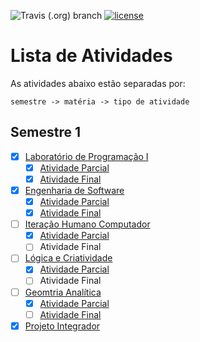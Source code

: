 ![Travis (.org) branch](https://img.shields.io/travis/murilobsd/unaerp/master?style=for-the-badge)
[![license](https://img.shields.io/badge/License-BSD-blue.svg?style=for-the-badge)](LICENSE)

# Lista de Atividades

As atividades abaixo estão separadas por:

```
semestre -> matéria -> tipo de atividade
```

## Semestre 1

- [x] [Laboratório de Programação I](./s1/lab_prog/)
	- [x] [Atividade Parcial](./s1/lab_prog/ativ_p)
	- [x] [Atividade Final](./s1/lab_prog/ativ_f)
- [x] [Engenharia de Software](./s1/eng_soft/)
	- [x] [Atividade Parcial](./s1/eng_soft/ativ_p)
	- [x] [Atividade Final](./s1/eng_soft/ativ_f)
- [ ] [Iteração Humano Computador](./s1/ihc/)
	- [x] [Atividade Parcial](./s1/ihc/ativ_p)
	- [ ] Atividade Final
- [ ] [Lógica e Criatividade](./s1/log_cria/)
	- [x] [Atividade Parcial](./s1/log_cria/ativ_p)
	- [ ] Atividade Final
- [ ] [Geomtria Analítica](./s1/ga/)
	- [x] [Atividade Parcial](./s1/ga/ativ_p)
	- [ ] [Atividade Final](./s1/ga/ativ_f)
- [x] [Projeto Integrador](./s1/pro_inte/)
